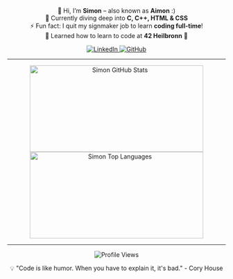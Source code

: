 <p align="center">
  👋 Hi, I’m <b>Simon</b> – also known as <b>Aimon</b> :)<br>
  🌱 Currently diving deep into <b>C, C++, HTML & CSS</b><br>
  ⚡ Fun fact: I quit my signmaker job to learn <b>coding full-time</b>!<br>
  🧠 Learned how to learn to code at <b>42 Heilbronn</b> 🏫
</p>

<p align="center">
  <a href="https://www.linkedin.com/in/simon-wied-a764a229a/" target="_blank">
    <img src="https://img.shields.io/badge/LinkedIn-0A66C2?style=for-the-badge&logo=linkedin&logoColor=white" alt="LinkedIn"/>
  </a>
  <a href="https://github.com/aimonkied" target="_blank">
    <img src="https://img.shields.io/badge/GitHub-100000?style=for-the-badge&logo=github&logoColor=white" alt="GitHub"/>
  </a>
</p>

---

<p align="center">
  <img src="https://github-readme-stats.vercel.app/api?username=aimonkied&show_icons=true&theme=dark&locale=en&rank_icon=github" alt="Simon GitHub Stats" style="width:400px; height:200px"/>
  <img src="https://github-readme-stats.vercel.app/api/top-langs/?username=aimonkied&hide_progress=true&theme=dark" alt="Simon Top Languages" style="width:400px; height:200px"/>
</p>

---

<p align="center">
  <img src="https://komarev.com/ghpvc/?username=aimonkied&label=Profile%20views&color=0e75b6&style=flat" alt="Profile Views"/>
</p>

<p align="center">
💡 "Code is like humor. When you have to explain it, it's bad." - Cory House
</p>
